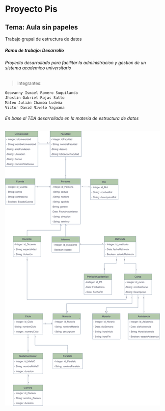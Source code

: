 # Proyecto Pis
## Tema: Aula sin papeles
Trabajo grupal de estructura de datos
##### Rama de trabajo: Desarrollo
###### Proyecto desarrollado para facilitar la administracion y gestion de un sistema academico universitario
>Integrantes:
```
Geovanny Ismael Romero Suquilanda
Jhostin Gabriel Rojas Salto
Mateo Julián Chamba Ludeña
Victor David Nivelo Yaguana
```
###### En base al TDA desarrollado en la materia de estructura de datos
![This is an image](https://raw.githubusercontent.com/VictorNivelo/ProyectoEstructuraPis/Victor-Nivelo/Estructura-TDA-Pis.png)
